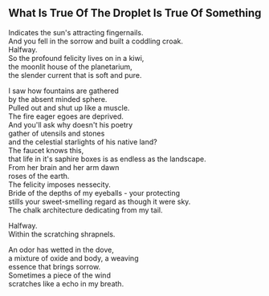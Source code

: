 What Is True Of The Droplet Is True Of Something
------------------------------------------------
Indicates the sun's attracting fingernails.  
And you fell in the sorrow and built a coddling croak.  
Halfway.  
So the profound felicity lives on in a kiwi,  
the moonlit house of the planetarium,  
the slender current that is soft and pure.  
  
I saw how fountains are gathered  
by the absent minded sphere.  
Pulled out and shut up like a muscle.  
The fire eager egoes are deprived.  
And you'll ask why doesn't his poetry  
gather of utensils and stones  
and the celestial starlights of his native land?  
The faucet knows this,  
that life in it's saphire boxes is as endless as the landscape.  
From her brain and her arm dawn  
roses of the earth.  
The felicity imposes nessecity.  
Bride of the depths of my eyeballs - your protecting  
stills your sweet-smelling regard as though it were sky.  
The chalk architecture dedicating from my tail.  
  
Halfway.  
Within the scratching shrapnels.  
  
An odor has wetted in the dove,  
a mixture of oxide and body, a weaving  
essence that brings sorrow.  
Sometimes a piece of the wind  
scratches like a echo in my breath.  
